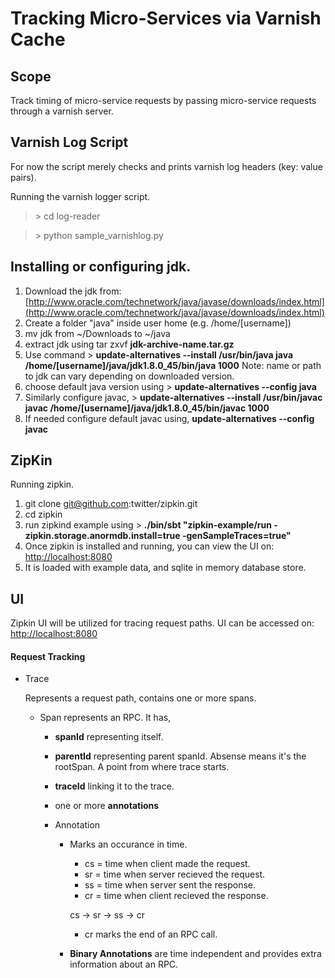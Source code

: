 # Tracking Micro-Services via Varnish Cache #

## Scope ##

Track timing of micro-service requests by passing micro-service requests through a varnish server.



## Varnish Log Script ##

For now the script merely checks and prints varnish log headers (key: value pairs).

Running the varnish logger script.

> &gt; cd log-reader

> &gt; python sample_varnishlog.py

## Installing or configuring jdk. ##

1. Download the jdk from: [http://www.oracle.com/technetwork/java/javase/downloads/index.html](http://www.oracle.com/technetwork/java/javase/downloads/index.html)
2. Create a folder "java" inside user home (e.g. /home/[username])
3. mv jdk from ~/Downloads to ~/java
4. extract jdk using tar zxvf **jdk-archive-name.tar.gz**
5. Use command > **update-alternatives --install /usr/bin/java java /home/[username]/java/jdk1.8.0_45/bin/java 1000** Note: name or path to jdk can vary depending on downloaded version.
6. choose default java version using > **update-alternatives --config java**
7. Similarly configure javac, > **update-alternatives --install /usr/bin/javac javac /home/[username]/java/jdk1.8.0_45/bin/javac 1000**
8. If needed configure default javac using, **update-alternatives --config javac**

## ZipKin ##

Running zipkin.

1. git clone git@github.com:twitter/zipkin.git
2. cd zipkin
3. run zipkind example using > **./bin/sbt "zipkin-example/run -zipkin.storage.anormdb.install=true -genSampleTraces=true"**
4. Once zipkin is installed and running, you can view the UI on: [http://localhost:8080](http://localhost:8080)
5. It is loaded with example data, and sqlite in memory database store.

## UI ##

Zipkin UI will be utilized for tracing request paths. UI can be accessed on: [http://localhost:8080](http://localhost:8080)

#### Request Tracking ####

- Trace 
  
  Represents a request path, contains one or more spans.

  - Span represents an RPC. It has,
  
    - **spanId** representing itself. 
    - **parentId** representing parent spanId. Absense means it's the rootSpan. A point from where trace starts.
    - **traceId** linking it to the trace.
    - one or more **annotations**
    
    - Annotation
      - Marks an occurance in time.
        - cs = time when client made the request.
        - sr = time when server recieved the request.
        - ss = time when server sent the response.
        - cr = time when client recieved the response.
        
        cs -> sr -> ss -> cr

        - cr marks the end of an RPC call.
      
      - **Binary Annotations** are time independent and provides extra information about an RPC.

